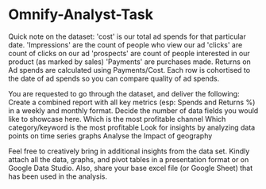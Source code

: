 ﻿# Omnify-Analyst-Task
Quick note on the dataset: 
'cost' is our total ad spends for that particular date.
'Impressions' are the count of people who view our ad
'clicks' are count of clicks on our ad
'prospects' are count of people interested in our product (as marked by sales)
'Payments' are purchases made. Returns on Ad spends are calculated using Payments/Cost.
Each row is cohortised to the date of ad spends so you can compare quality of ad spends.

You are requested to go through the dataset, and deliver the following:
Create a combined report with all key metrics (esp: Spends and Returns %) in a weekly and monthly format. Decide the number of data fields you would like to showcase here.
Which is the most profitable channel
Which category/keyword is the most profitable
Look for insights by analyzing data points on time series graphs
Analyse the Impact of geography

Feel free to creatively bring in additional insights from the data set. Kindly attach all the data, graphs, and pivot tables in a presentation format or on Google Data Studio. Also, share your base excel file (or Google Sheet) that has been used in the analysis.
